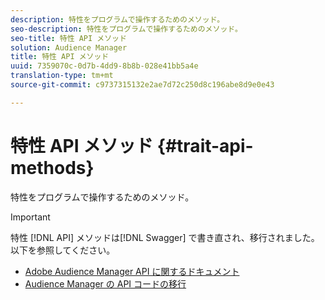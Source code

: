 ```yaml
---
description: 特性をプログラムで操作するためのメソッド。
seo-description: 特性をプログラムで操作するためのメソッド。
seo-title: 特性 API メソッド
solution: Audience Manager
title: 特性 API メソッド
uuid: 7359070c-0d7b-4dd9-8b8b-028e41bb5a4e
translation-type: tm+mt
source-git-commit: c9737315132e2ae7d72c250d8c196abe8d9e0e43

---
```



# 特性 API メソッド {#trait-api-methods}

特性をプログラムで操作するためのメソッド。

>[!IMPORTANT]
>
>特性 [!DNL API] メソッドは[!DNL Swagger] で書き直され、移行されました。以下を参照してください。
>
>* [Adobe Audience Manager API に関するドキュメント](https://bank.demdex.com/portal/swagger/index.html)
>* [Audience Manager の API コードの移行](../../api/api-swagger-migration.md)